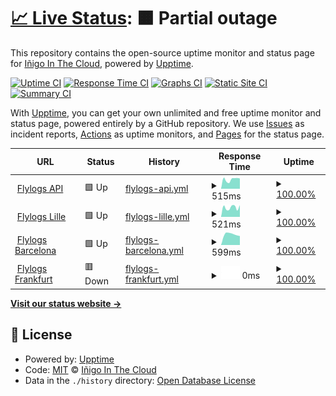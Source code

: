 # [📈 Live Status](https://status.flylogs.com): <!--live status--> **🟧 Partial outage**

This repository contains the open-source uptime monitor and status page for [Iñigo In The Cloud](https://www.flylogs.com), powered by [Upptime](https://github.com/upptime/upptime).

[![Uptime CI](https://github.com/koj-co/upptime/workflows/Uptime%20CI/badge.svg)](https://github.com/koj-co/upptime/actions?query=workflow%3A%22Uptime+CI%22)
[![Response Time CI](https://github.com/koj-co/upptime/workflows/Response%20Time%20CI/badge.svg)](https://github.com/koj-co/upptime/actions?query=workflow%3A%22Response+Time+CI%22)
[![Graphs CI](https://github.com/koj-co/upptime/workflows/Graphs%20CI/badge.svg)](https://github.com/koj-co/upptime/actions?query=workflow%3A%22Graphs+CI%22)
[![Static Site CI](https://github.com/koj-co/upptime/workflows/Static%20Site%20CI/badge.svg)](https://github.com/koj-co/upptime/actions?query=workflow%3A%22Static+Site+CI%22)
[![Summary CI](https://github.com/koj-co/upptime/workflows/Summary%20CI/badge.svg)](https://github.com/koj-co/upptime/actions?query=workflow%3A%22Summary+CI%22)

With [Upptime](https://upptime.js.org), you can get your own unlimited and free uptime monitor and status page, powered entirely by a GitHub repository. We use [Issues](https://github.com/gestudio/status/issues) as incident reports, [Actions](https://github.com/gestudio/status/actions) as uptime monitors, and [Pages](https://status.flylogs.com) for the status page.

<!--start: status pages-->
<!-- This summary is generated by Upptime (https://github.com/upptime/upptime) -->
<!-- Do not edit this manually, your changes will be overwritten -->
<!-- prettier-ignore -->
| URL | Status | History | Response Time | Uptime |
| --- | ------ | ------- | ------------- | ------ |
| <img alt="" src="https://favicons.githubusercontent.com/www.flylogs.com" height="13"> [Flylogs API](https://www.flylogs.com/users/login.json) | 🟩 Up | [flylogs-api.yml](https://github.com/gestudio/status/commits/HEAD/history/flylogs-api.yml) | <details><summary><img alt="Response time graph" src="./graphs/flylogs-api/response-time-week.png" height="20"> 515ms</summary><br><a href="https://status.flylogs.com/history/flylogs-api"><img alt="Response time 477" src="https://img.shields.io/endpoint?url=https%3A%2F%2Fraw.githubusercontent.com%2Fgestudio%2Fstatus%2FHEAD%2Fapi%2Fflylogs-api%2Fresponse-time.json"></a><br><a href="https://status.flylogs.com/history/flylogs-api"><img alt="24-hour response time 567" src="https://img.shields.io/endpoint?url=https%3A%2F%2Fraw.githubusercontent.com%2Fgestudio%2Fstatus%2FHEAD%2Fapi%2Fflylogs-api%2Fresponse-time-day.json"></a><br><a href="https://status.flylogs.com/history/flylogs-api"><img alt="7-day response time 515" src="https://img.shields.io/endpoint?url=https%3A%2F%2Fraw.githubusercontent.com%2Fgestudio%2Fstatus%2FHEAD%2Fapi%2Fflylogs-api%2Fresponse-time-week.json"></a><br><a href="https://status.flylogs.com/history/flylogs-api"><img alt="30-day response time 531" src="https://img.shields.io/endpoint?url=https%3A%2F%2Fraw.githubusercontent.com%2Fgestudio%2Fstatus%2FHEAD%2Fapi%2Fflylogs-api%2Fresponse-time-month.json"></a><br><a href="https://status.flylogs.com/history/flylogs-api"><img alt="1-year response time 477" src="https://img.shields.io/endpoint?url=https%3A%2F%2Fraw.githubusercontent.com%2Fgestudio%2Fstatus%2FHEAD%2Fapi%2Fflylogs-api%2Fresponse-time-year.json"></a></details> | <details><summary><a href="https://status.flylogs.com/history/flylogs-api">100.00%</a></summary><a href="https://status.flylogs.com/history/flylogs-api"><img alt="All-time uptime 99.98%" src="https://img.shields.io/endpoint?url=https%3A%2F%2Fraw.githubusercontent.com%2Fgestudio%2Fstatus%2FHEAD%2Fapi%2Fflylogs-api%2Fuptime.json"></a><br><a href="https://status.flylogs.com/history/flylogs-api"><img alt="24-hour uptime 100.00%" src="https://img.shields.io/endpoint?url=https%3A%2F%2Fraw.githubusercontent.com%2Fgestudio%2Fstatus%2FHEAD%2Fapi%2Fflylogs-api%2Fuptime-day.json"></a><br><a href="https://status.flylogs.com/history/flylogs-api"><img alt="7-day uptime 100.00%" src="https://img.shields.io/endpoint?url=https%3A%2F%2Fraw.githubusercontent.com%2Fgestudio%2Fstatus%2FHEAD%2Fapi%2Fflylogs-api%2Fuptime-week.json"></a><br><a href="https://status.flylogs.com/history/flylogs-api"><img alt="30-day uptime 100.00%" src="https://img.shields.io/endpoint?url=https%3A%2F%2Fraw.githubusercontent.com%2Fgestudio%2Fstatus%2FHEAD%2Fapi%2Fflylogs-api%2Fuptime-month.json"></a><br><a href="https://status.flylogs.com/history/flylogs-api"><img alt="1-year uptime 99.98%" src="https://img.shields.io/endpoint?url=https%3A%2F%2Fraw.githubusercontent.com%2Fgestudio%2Fstatus%2FHEAD%2Fapi%2Fflylogs-api%2Fuptime-year.json"></a></details>
| <img alt="" src="https://favicons.githubusercontent.com/www.flylogs.com" height="13"> [Flylogs Lille](https://www.flylogs.com) | 🟩 Up | [flylogs-lille.yml](https://github.com/gestudio/status/commits/HEAD/history/flylogs-lille.yml) | <details><summary><img alt="Response time graph" src="./graphs/flylogs-lille/response-time-week.png" height="20"> 521ms</summary><br><a href="https://status.flylogs.com/history/flylogs-lille"><img alt="Response time 518" src="https://img.shields.io/endpoint?url=https%3A%2F%2Fraw.githubusercontent.com%2Fgestudio%2Fstatus%2FHEAD%2Fapi%2Fflylogs-lille%2Fresponse-time.json"></a><br><a href="https://status.flylogs.com/history/flylogs-lille"><img alt="24-hour response time 648" src="https://img.shields.io/endpoint?url=https%3A%2F%2Fraw.githubusercontent.com%2Fgestudio%2Fstatus%2FHEAD%2Fapi%2Fflylogs-lille%2Fresponse-time-day.json"></a><br><a href="https://status.flylogs.com/history/flylogs-lille"><img alt="7-day response time 521" src="https://img.shields.io/endpoint?url=https%3A%2F%2Fraw.githubusercontent.com%2Fgestudio%2Fstatus%2FHEAD%2Fapi%2Fflylogs-lille%2Fresponse-time-week.json"></a><br><a href="https://status.flylogs.com/history/flylogs-lille"><img alt="30-day response time 538" src="https://img.shields.io/endpoint?url=https%3A%2F%2Fraw.githubusercontent.com%2Fgestudio%2Fstatus%2FHEAD%2Fapi%2Fflylogs-lille%2Fresponse-time-month.json"></a><br><a href="https://status.flylogs.com/history/flylogs-lille"><img alt="1-year response time 518" src="https://img.shields.io/endpoint?url=https%3A%2F%2Fraw.githubusercontent.com%2Fgestudio%2Fstatus%2FHEAD%2Fapi%2Fflylogs-lille%2Fresponse-time-year.json"></a></details> | <details><summary><a href="https://status.flylogs.com/history/flylogs-lille">100.00%</a></summary><a href="https://status.flylogs.com/history/flylogs-lille"><img alt="All-time uptime 100.00%" src="https://img.shields.io/endpoint?url=https%3A%2F%2Fraw.githubusercontent.com%2Fgestudio%2Fstatus%2FHEAD%2Fapi%2Fflylogs-lille%2Fuptime.json"></a><br><a href="https://status.flylogs.com/history/flylogs-lille"><img alt="24-hour uptime 100.00%" src="https://img.shields.io/endpoint?url=https%3A%2F%2Fraw.githubusercontent.com%2Fgestudio%2Fstatus%2FHEAD%2Fapi%2Fflylogs-lille%2Fuptime-day.json"></a><br><a href="https://status.flylogs.com/history/flylogs-lille"><img alt="7-day uptime 100.00%" src="https://img.shields.io/endpoint?url=https%3A%2F%2Fraw.githubusercontent.com%2Fgestudio%2Fstatus%2FHEAD%2Fapi%2Fflylogs-lille%2Fuptime-week.json"></a><br><a href="https://status.flylogs.com/history/flylogs-lille"><img alt="30-day uptime 100.00%" src="https://img.shields.io/endpoint?url=https%3A%2F%2Fraw.githubusercontent.com%2Fgestudio%2Fstatus%2FHEAD%2Fapi%2Fflylogs-lille%2Fuptime-month.json"></a><br><a href="https://status.flylogs.com/history/flylogs-lille"><img alt="1-year uptime 100.00%" src="https://img.shields.io/endpoint?url=https%3A%2F%2Fraw.githubusercontent.com%2Fgestudio%2Fstatus%2FHEAD%2Fapi%2Fflylogs-lille%2Fuptime-year.json"></a></details>
| <img alt="" src="https://favicons.githubusercontent.com/bcn.flylogs.com" height="13"> [Flylogs Barcelona](https://bcn.flylogs.com) | 🟩 Up | [flylogs-barcelona.yml](https://github.com/gestudio/status/commits/HEAD/history/flylogs-barcelona.yml) | <details><summary><img alt="Response time graph" src="./graphs/flylogs-barcelona/response-time-week.png" height="20"> 599ms</summary><br><a href="https://status.flylogs.com/history/flylogs-barcelona"><img alt="Response time 628" src="https://img.shields.io/endpoint?url=https%3A%2F%2Fraw.githubusercontent.com%2Fgestudio%2Fstatus%2FHEAD%2Fapi%2Fflylogs-barcelona%2Fresponse-time.json"></a><br><a href="https://status.flylogs.com/history/flylogs-barcelona"><img alt="24-hour response time 495" src="https://img.shields.io/endpoint?url=https%3A%2F%2Fraw.githubusercontent.com%2Fgestudio%2Fstatus%2FHEAD%2Fapi%2Fflylogs-barcelona%2Fresponse-time-day.json"></a><br><a href="https://status.flylogs.com/history/flylogs-barcelona"><img alt="7-day response time 599" src="https://img.shields.io/endpoint?url=https%3A%2F%2Fraw.githubusercontent.com%2Fgestudio%2Fstatus%2FHEAD%2Fapi%2Fflylogs-barcelona%2Fresponse-time-week.json"></a><br><a href="https://status.flylogs.com/history/flylogs-barcelona"><img alt="30-day response time 622" src="https://img.shields.io/endpoint?url=https%3A%2F%2Fraw.githubusercontent.com%2Fgestudio%2Fstatus%2FHEAD%2Fapi%2Fflylogs-barcelona%2Fresponse-time-month.json"></a><br><a href="https://status.flylogs.com/history/flylogs-barcelona"><img alt="1-year response time 628" src="https://img.shields.io/endpoint?url=https%3A%2F%2Fraw.githubusercontent.com%2Fgestudio%2Fstatus%2FHEAD%2Fapi%2Fflylogs-barcelona%2Fresponse-time-year.json"></a></details> | <details><summary><a href="https://status.flylogs.com/history/flylogs-barcelona">100.00%</a></summary><a href="https://status.flylogs.com/history/flylogs-barcelona"><img alt="All-time uptime 100.00%" src="https://img.shields.io/endpoint?url=https%3A%2F%2Fraw.githubusercontent.com%2Fgestudio%2Fstatus%2FHEAD%2Fapi%2Fflylogs-barcelona%2Fuptime.json"></a><br><a href="https://status.flylogs.com/history/flylogs-barcelona"><img alt="24-hour uptime 100.00%" src="https://img.shields.io/endpoint?url=https%3A%2F%2Fraw.githubusercontent.com%2Fgestudio%2Fstatus%2FHEAD%2Fapi%2Fflylogs-barcelona%2Fuptime-day.json"></a><br><a href="https://status.flylogs.com/history/flylogs-barcelona"><img alt="7-day uptime 100.00%" src="https://img.shields.io/endpoint?url=https%3A%2F%2Fraw.githubusercontent.com%2Fgestudio%2Fstatus%2FHEAD%2Fapi%2Fflylogs-barcelona%2Fuptime-week.json"></a><br><a href="https://status.flylogs.com/history/flylogs-barcelona"><img alt="30-day uptime 100.00%" src="https://img.shields.io/endpoint?url=https%3A%2F%2Fraw.githubusercontent.com%2Fgestudio%2Fstatus%2FHEAD%2Fapi%2Fflylogs-barcelona%2Fuptime-month.json"></a><br><a href="https://status.flylogs.com/history/flylogs-barcelona"><img alt="1-year uptime 100.00%" src="https://img.shields.io/endpoint?url=https%3A%2F%2Fraw.githubusercontent.com%2Fgestudio%2Fstatus%2FHEAD%2Fapi%2Fflylogs-barcelona%2Fuptime-year.json"></a></details>
| <img alt="" src="https://favicons.githubusercontent.com/fra.flylogs.com" height="13"> [Flylogs Frankfurt](https://fra.flylogs.com) | 🟥 Down | [flylogs-frankfurt.yml](https://github.com/gestudio/status/commits/HEAD/history/flylogs-frankfurt.yml) | <details><summary><img alt="Response time graph" src="./graphs/flylogs-frankfurt/response-time-week.png" height="20"> 0ms</summary><br><a href="https://status.flylogs.com/history/flylogs-frankfurt"><img alt="Response time 553" src="https://img.shields.io/endpoint?url=https%3A%2F%2Fraw.githubusercontent.com%2Fgestudio%2Fstatus%2FHEAD%2Fapi%2Fflylogs-frankfurt%2Fresponse-time.json"></a><br><a href="https://status.flylogs.com/history/flylogs-frankfurt"><img alt="24-hour response time 0" src="https://img.shields.io/endpoint?url=https%3A%2F%2Fraw.githubusercontent.com%2Fgestudio%2Fstatus%2FHEAD%2Fapi%2Fflylogs-frankfurt%2Fresponse-time-day.json"></a><br><a href="https://status.flylogs.com/history/flylogs-frankfurt"><img alt="7-day response time 0" src="https://img.shields.io/endpoint?url=https%3A%2F%2Fraw.githubusercontent.com%2Fgestudio%2Fstatus%2FHEAD%2Fapi%2Fflylogs-frankfurt%2Fresponse-time-week.json"></a><br><a href="https://status.flylogs.com/history/flylogs-frankfurt"><img alt="30-day response time 446" src="https://img.shields.io/endpoint?url=https%3A%2F%2Fraw.githubusercontent.com%2Fgestudio%2Fstatus%2FHEAD%2Fapi%2Fflylogs-frankfurt%2Fresponse-time-month.json"></a><br><a href="https://status.flylogs.com/history/flylogs-frankfurt"><img alt="1-year response time 553" src="https://img.shields.io/endpoint?url=https%3A%2F%2Fraw.githubusercontent.com%2Fgestudio%2Fstatus%2FHEAD%2Fapi%2Fflylogs-frankfurt%2Fresponse-time-year.json"></a></details> | <details><summary><a href="https://status.flylogs.com/history/flylogs-frankfurt">100.00%</a></summary><a href="https://status.flylogs.com/history/flylogs-frankfurt"><img alt="All-time uptime 100.00%" src="https://img.shields.io/endpoint?url=https%3A%2F%2Fraw.githubusercontent.com%2Fgestudio%2Fstatus%2FHEAD%2Fapi%2Fflylogs-frankfurt%2Fuptime.json"></a><br><a href="https://status.flylogs.com/history/flylogs-frankfurt"><img alt="24-hour uptime 100.00%" src="https://img.shields.io/endpoint?url=https%3A%2F%2Fraw.githubusercontent.com%2Fgestudio%2Fstatus%2FHEAD%2Fapi%2Fflylogs-frankfurt%2Fuptime-day.json"></a><br><a href="https://status.flylogs.com/history/flylogs-frankfurt"><img alt="7-day uptime 100.00%" src="https://img.shields.io/endpoint?url=https%3A%2F%2Fraw.githubusercontent.com%2Fgestudio%2Fstatus%2FHEAD%2Fapi%2Fflylogs-frankfurt%2Fuptime-week.json"></a><br><a href="https://status.flylogs.com/history/flylogs-frankfurt"><img alt="30-day uptime 100.00%" src="https://img.shields.io/endpoint?url=https%3A%2F%2Fraw.githubusercontent.com%2Fgestudio%2Fstatus%2FHEAD%2Fapi%2Fflylogs-frankfurt%2Fuptime-month.json"></a><br><a href="https://status.flylogs.com/history/flylogs-frankfurt"><img alt="1-year uptime 100.00%" src="https://img.shields.io/endpoint?url=https%3A%2F%2Fraw.githubusercontent.com%2Fgestudio%2Fstatus%2FHEAD%2Fapi%2Fflylogs-frankfurt%2Fuptime-year.json"></a></details>

<!--end: status pages-->

[**Visit our status website →**](https://status.flylogs.com)

## 📄 License

- Powered by: [Upptime](https://github.com/upptime/upptime)
- Code: [MIT](./LICENSE) © [Iñigo In The Cloud](https://www.flylogs.com)
- Data in the `./history` directory: [Open Database License](https://opendatacommons.org/licenses/odbl/1-0/)
